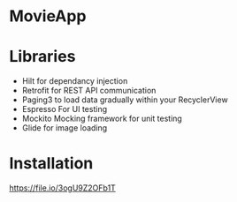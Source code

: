 # MovieApp

# Libraries
- Hilt for dependancy injection
- Retrofit for REST API communication
- Paging3 to load data gradually within your RecyclerView
- Espresso For UI testing
- Mockito Mocking framework for unit testing
- Glide for image loading


# Installation

https://file.io/3ogU9Z2OFb1T
